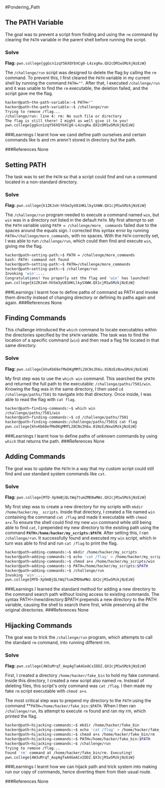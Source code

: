 #Pondering_Path 

## The PATH Variable
The goal was to prevent a script from finding and using the `rm` command by clearing the `PATH` variable in the parent shell before running the script.

### Solve
**Flag:** `pwn.college{ggGcn1zqY56XQYbXCg0-L4zxgKw.QX2cDM1wSMzkjNzEzW}`

The `/challenge/run` script was designed to delete the flag by calling the `rm` command. To prevent this, I first cleared the `PATH` variable in my current shell by running the command `PATH=""`. After that, I executed `/challenge/run` and it was unable to find the `rm` executable, the deletion failed, and the script gave me the flag.

```bash
hacker@path~the-path-variable:~$ PATH=""
hacker@path~the-path-variable:~$ /challenge/run
Trying to remove /flag...
/challenge/run: line 4: rm: No such file or directory
The flag is still there! I might as well give it to you!
pwn.college{ggGcn1zqY56XQYbXCg0-L4zxgKw.QX2cDM1wSMzkjNzEzW}
```
###Learnings
I learnt how we cand define path ourselves and certain commands like ls and rm arenn't stored in directory but the path.

###References
None

## Setting PATH
The task was to set the `PATH` so that a script could find and run a command located in a non-standard directory.

### Solve
**Flag:** `pwn.college{k1ZKJxH-hh5m3yU81HKLlkySXWW.QX1cjM1wSMzkjNzEzW}`

The `/challenge/run` program needed to execute a command named `win`, but `win` was in a directory not listed in the default `PATH`. My first attempt to set the `PATH` variable using `PATH = /challenge/more_ commands` failed due to the spaces around the equals sign. I corrected this syntax error by running `PATH=/challenge/more_commands`, with no spaces. With the `PATH` correctly set, I was able to run `/challenge/run`, which could then find and execute `win`, giving me the flag.

```bash
hacker@path~setting-path:~$ PATH = /challenge/more_commands
bash: PATH: command not found
hacker@path~setting-path:~$ PATH=/challenge/more_commands
hacker@path~setting-path:~$ /challenge/run
Invoking 'win'....
Congratulations! You properly set the flag and 'win' has launched!
pwn.college{k1ZKJxH-hh5m3yU81HKLlkySXWW.QX1cjM1wSMzkjNzEzW}
```
###Learnings
I learnt how to define paths of command as PATH and invoke them directly instead of changing directory or defining its paths again and again.
###References
None

## Finding Commands
This challenge introduced the `which` command to locate executables within the directories specified by the `$PATH` variable. The task was to find the location of a specific command (`win`) and then read a flag file located in that same directory.

### Solve
**Flag:** `pwn.college{khvKb68efMeDKgMMfL28CNs3h6u.01NzEzNxwSMzkjNzEzW}`

My first step was to use the `which win` command. This searched the `$PATH` and returned the full path to the executable: `/challenge/paths/7501/win`. Knowing the flag was in the same directory, I then used `cd /challenge/paths/7501` to navigate into that directory. Once inside, I was able to read the flag with `cat flag`.

```bash
hacker@path~finding-commands:~$ which win
/challenge/paths/7501/win
hacker@path~finding-commands:~$ cd /challenge/paths/7501
hacker@path~finding-commands:/challenge/paths/7501$ cat flag
pwn.college{khvKb68efMeDKgMMfL28CNs3h6u.01NzEzNxwSMzkjNzEzW}
```
###Learnings
I learnt how to define paths of unknown commands by using `which` that returns the path.
###References
None

## Adding Commands
The goal was to update the `PATH` in a way that my custom script could still find and use standard system commands like `cat`.

### Solve
**Flag:** `pwn.college{MfD-Xp9mBjQLtWq7tumZMD8wMWz.QX2cjM1wSMzkjNzEzW}`

My first step was to create a new directory for my scripts with `mkdir /home/hacker/my_ scripts`. Inside that directory, I created a file named `win` containing the command `cat /flag` and made it executable with `chmod a+x`.To ensure the shell could find my new `win` command while still being able to find `cat`, I prepended my new directory to the existing path using the command **`PATH=/home/hacker/my_scripts:$PATH`**. After setting this, I ran `/challenge/run`. It successfully found and executed my `win` script, which in turn was able to find and run `cat /flag` to print the flag.

```bash
hacker@path~adding-commands:~$ mkdir /home/hacker/my_scripts
hacker@path~adding-commands:~$ echo 'cat /flag' > /home/hacker/my_scripts/win
hacker@path~adding-commands:~$ chmod a+x /home/hacker/my_scripts/win
hacker@path~adding-commands:~$ PATH=/home/hacker/my_scripts:$PATH
hacker@path~adding-commands:~$ /challenge/run
Invoking 'win'....
pwn.college{MfD-Xp9mBjQLtWq7tumZMD8wMWz.QX2cjM1wSMzkjNzEzW}
```
###Learnings
I learned the standard method for adding a new directory to the command search path without losing access to existing commands. The syntax PATH=/new/directory:$PATH prepends a new directory to the PATH variable, causing the shell to search there first, while preserving all the original directories.
###References
None

## Hijacking Commands
The goal was to trick the `/challenge/run` program, which attempts to call the standard `rm` command, into running different rm.

### Solve
**Flag:** `pwn.college{4W3uMrqT_AopAgTaA4GeACxIDDZ.QX3cjM1wSMzkjNzEzW}`

First, I created a directory `/home/hacker/fake_bin` to hold my fake command. Inside this directory, I created a new script also named `rm`. Instead of deleting files, this script's only command was `cat /flag`. I then made my fake `rm` script executable with `chmod a+x`.

The most critical step was to prepend my directory to the `PATH` using the command **`PATH=/home/hacker/fake_bin:$PATH`. When I then ran `/challenge/run`, its attempt to execute `rm` found and ran my rm, which printed the flag.

```bash
hacker@path~hijacking-commands:~$ mkdir /home/hacker/fake_bin
hacker@path~hijacking-commands:~$ echo 'cat /flag' > /home/hacker/fake_bin/rm
hacker@path~hijacking-commands:~$ chmod a+x /home/hacker/fake_bin/rm
hacker@path~hijacking-commands:~$ PATH=/home/hacker/fake_bin:$PATH
hacker@path~hijacking-commands:~$ /challenge/run
Trying to remove /flag...
Found 'rm' command at /home/hacker/fake_bin/rm. Executing!
pwn.college{4W3uMrqT_AopAgTaA4GeACxIDDZ.QX3cjM1wSMzkjNzEzW}
```

###Learnings
I learnt how we can hijack path and trick system into making run our copy of commands, hence diverting them from their usual route.

###References
None

